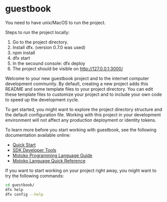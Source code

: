 # guestbook

You need to have unix/MacOS to run the project.

Steps to run the project locally:
1. Go to the project directory.
2. Install dfx. (version 0.7.0 was used)
3. npm install
4. dfx start
5. In the secound console: dfx deploy
6. The project should be visible on http://127.0.0.1:3000/

Welcome to your new guestbook project and to the internet computer development community. By default, creating a new project adds this README and some template files to your project directory. You can edit these template files to customize your project and to include your own code to speed up the development cycle.

To get started, you might want to explore the project directory structure and the default configuration file. Working with this project in your development environment will not affect any production deployment or identity tokens.

To learn more before you start working with guestbook, see the following documentation available online:

- [Quick Start](https://sdk.dfinity.org/docs/quickstart/quickstart-intro.html)
- [SDK Developer Tools](https://sdk.dfinity.org/docs/developers-guide/sdk-guide.html)
- [Motoko Programming Language Guide](https://sdk.dfinity.org/docs/language-guide/motoko.html)
- [Motoko Language Quick Reference](https://sdk.dfinity.org/docs/language-guide/language-manual.html)

If you want to start working on your project right away, you might want to try the following commands:

```bash
cd guestbook/
dfx help
dfx config --help
```
